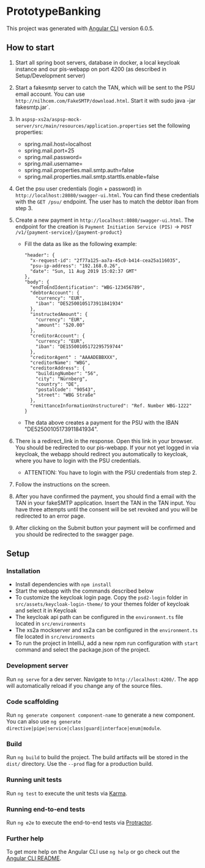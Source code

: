 # PrototypeBanking

This project was generated with [Angular CLI](https://github.com/angular/angular-cli) version 6.0.5.

## How to start
1. Start all spring boot servers, database in docker, a local keycloak instance and our pis-webapp on port 4200 (as described in Setup/Development server)
2. Start a fakesmtp server to catch the TAN, which will be sent to the PSU email account. You can use `http://nilhcem.com/FakeSMTP/download.html`. Start it with sudo java -jar fakesmtp.jar`.
3. In `aspsp-xs2a/aspsp-mock-server/src/main/resources/application.properties` set the following properties:
    - spring.mail.host=localhost
    - spring.mail.port=25
    - spring.mail.password=
    - spring.mail.username=
    - spring.mail.properties.mail.smtp.auth=false
    - spring.mail.properties.mail.smtp.starttls.enable=false
3. Get the psu user credentials (login + password) in `http://localhost:28080/swagger-ui.html`. You can find these credentials with the `GET /psu/` endpoint. The user has to match the debtor iban from step 3.
4. Create a new payment in `http://localhost:8080/swagger-ui.html`. The endpoint for the creation is `Payment Initiation Service (PIS)` -> `POST /v1/{payment-service}/{payment-product}`
    - Fill the data as like as the following example:

          "header": {
            "x-request-id": "2f77a125-aa7a-45c0-b414-cea25a116035",
            "psu-ip-address": "192.168.0.26",
            "date": "Sun, 11 Aug 2019 15:02:37 GMT"
          },
          "body": {
            "endToEndIdentification": "WBG-123456789",
            "debtorAccount": {
              "currency": "EUR",
              "iban": "DE52500105173911841934"
            },
            "instructedAmount": {
              "currency": "EUR",
              "amount": "520.00"
            },
            "creditorAccount": {
              "currency": "EUR",
              "iban": "DE15500105172295759744"
            },
            "creditorAgent" : "AAAADEBBXXX",
            "creditorName": "WBG",
            "creditorAddress": {
              "buildingNumber": "56",
              "city": "Nürnberg",
              "country": "DE",
              "postalCode": "90543",
              "street": "WBG Straße"
            },
            "remittanceInformationUnstructured": "Ref. Number WBG-1222"
          }
        
     - The data above creates a payment for the PSU with the IBAN "DE52500105173911841934".
     
5. There is a redirect_link in the response. Open this link in your browser. You should be redirected to our pis-webapp. If your not yet logged in via keycloak, the webapp should redirect you automatically to keycloak, where you have to login with the PSU credentials.
    - ATTENTION: You have to login with the PSU credentials from step 2. 
6. Follow the instructions on the screen.
7. After you have confirmed the payment, you should find a email with the TAN in your fakeSMTP application. Insert the TAN in the TAN input. You have three attempts until the consent will be set revoked and you will be redirected to an error page.
8. After clicking on the Submit button your payment will be confirmed and you should be redirected to the swagger page.

## Setup

### Installation
- Install dependencies with `npm install`
- Start the webapp with the commands described below
- To customize the keycloak login page. Copy the `psd2-login` folder in `src/assets/keycloak-login-theme/` to your themes folder of keycloak and select it in Keycloak
- The keycloak api path can be configured in the `environment.ts` file located in `src/environments`
- The xs2a mockserver and xs2a can be configured in the `environment.ts` file located in `src/environments`
- To run the project in IntelliJ, add a new npm run configuration with `start` command and select the package.json of the project.

### Development server

Run `ng serve` for a dev server. Navigate to `http://localhost:4200/`. The app will automatically reload if you change any of the source files.

### Code scaffolding

Run `ng generate component component-name` to generate a new component. You can also use `ng generate directive|pipe|service|class|guard|interface|enum|module`.

### Build

Run `ng build` to build the project. The build artifacts will be stored in the `dist/` directory. Use the `--prod` flag for a production build.

### Running unit tests

Run `ng test` to execute the unit tests via [Karma](https://karma-runner.github.io).

### Running end-to-end tests

Run `ng e2e` to execute the end-to-end tests via [Protractor](http://www.protractortest.org/).

### Further help

To get more help on the Angular CLI use `ng help` or go check out the [Angular CLI README](https://github.com/angular/angular-cli/blob/master/README.md).
